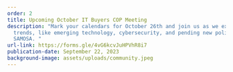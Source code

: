 ```yaml
---
order: 2
title: Upcoming October IT Buyers COP Meeting
description: "Mark your calendars for October 26th and join us as we examine
  trends, like emerging technology, cybersecurity, and pending new policies like
  SAMOSA. "
url-link: https://forms.gle/4vG6kcvJuHPVhR8i7
publication-date: September 22, 2023
background-image: assets/uploads/community.jpeg
---
```

